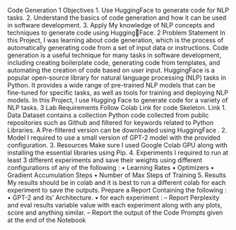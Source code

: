 Code Generation
1 Objectives 1. Use HuggingFace to generate code for NLP tasks. 2. Understand the basics of code generation and how it can be used in software development. 3. Apply My knowledge of NLP concepts and techniques to generate code using Hugging￾Face.
2 Problem Statement
In this Project, I was learning about code generation, which is the process of automatically
generating code from a set of input data or instructions. Code generation is a useful technique
for many tasks in software development, including creating boilerplate code, generating code
from templates, and automating the creation of code based on user input.
HuggingFace is a popular open-source library for natural language processing (NLP) tasks
in Python. It provides a wide range of pre-trained NLP models that can be fine-tuned for
specific tasks, as well as tools for training and deploying NLP models. In this Project, I
use Hugging Face to generate code for a variety of NLP tasks.
3 Lab Requirements
Follow Colab Link for code Skeleton. Link 1. Data
Dataset contains a collection Python code collected from public repositories such as
Github and filtered for keywords related to Python Libraries. A Pre-filtered version
can be downloaded using HuggingFace . 2. Model
I required to use a small version of GPT-2 model with the provided configuration. 3. Resources
Make sure I used Google Colab GPU along with installing the essential libraries
using Pip. 4. Experiments
I required to run at least 3 different experiments and save their weights using
different configurations of any of the following :
• Learning Rates
• Optimizers
• Gradient Accumulation Steps
• Number of Max Steps of Training 5. Results
My results should be in colab and it is best to run a different colab for each experiment
to save the outputs.
Prepare a Report Containing the following :
• GPT-2 and its’ Architecture.
• for each experiment :
– Report Perplexity and eval results variable value with each experiment along
with any plots, score and anything similar.
– Report the output of the Code Prompts given at the end of the Notebook
